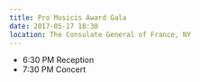 ```yaml
---
title: Pro Musicis Award Gala
date: 2017-05-17 18:30
location: The Consulate General of France, NY
---
```


- 6:30 PM Reception
- 7:30 PM Concert
